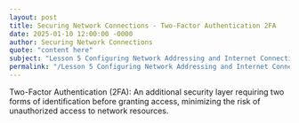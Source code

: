```yaml
---
layout: post
title: Securing Network Connections - Two-Factor Authentication 2FA
date: 2025-01-10 12:00:00 -0000
author: Securing Network Connections
quote: "content here"
subject: "Lesson 5 Configuring Network Addressing and Internet Connections"
permalink: "/Lesson 5 Configuring Network Addressing and Internet Connections/Securing Network Connections/Securing Network Connections - Two-Factor Authentication 2FA"
---
```


Two-Factor Authentication (2FA): An additional security layer requiring two forms of identification before granting access, minimizing the risk of unauthorized access to network resources.
